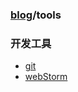 ### [blog](README.md)/tools
### 开发工具
* [git][1]
* [webStorm][2]

[1]:2017/10/git.md
[2]:2017/10/webStorm.md